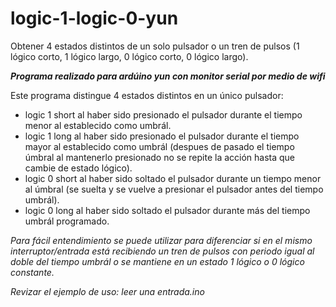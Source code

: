 # logic-1-logic-0-yun
Obtener 4 estados distintos de un solo pulsador  o un tren de pulsos (1 lógico corto, 1 lógico largo, 0 lógico corto, 0 lógico largo).

***Programa realizado para ardúino yun con monitor serial por medio de wifi***

Este programa distingue 4 estados distintos en un único pulsador:
- logic 1 short al haber sido presionado el pulsador durante el tiempo menor al establecido como umbrál.
- logic 1 long al haber sido presionado el pulsador durante el tiempo mayor al establecido como umbrál (despues de pasado el tiempo úmbral al mantenerlo presionado no se repite la acción hasta que cambie de estado lógico).
- logic 0 short al haber sido soltado el pulsador durante un tiempo menor al úmbral (se suelta y se vuelve a presionar el pulsador antes del tiempo umbrál).
- logic 0 long al haber sido soltado el pulsador durante más del tiempo umbrál programado.

*Para fácil entendimiento se puede utilizar para diferenciar si en el mismo interruptor/entrada está recibiendo un tren de pulsos con periodo igual al doble del tiempo umbrál o se mantiene en un estado 1 lógico o 0 lógico constante.*

*Revizar el ejemplo de uso: leer una entrada.ino*
